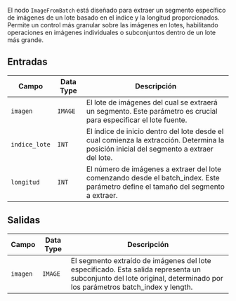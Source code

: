 El nodo `ImageFromBatch` está diseñado para extraer un segmento específico de imágenes de un lote basado en el índice y la longitud proporcionados. Permite un control más granular sobre las imágenes en lotes, habilitando operaciones en imágenes individuales o subconjuntos dentro de un lote más grande.

## Entradas

| Campo          | Data Type | Descripción                                                                           |
|----------------|-------------|---------------------------------------------------------------------------------------|
| `imagen`        | `IMAGE`     | El lote de imágenes del cual se extraerá un segmento. Este parámetro es crucial para especificar el lote fuente. |
| `indice_lote`  | `INT`       | El índice de inicio dentro del lote desde el cual comienza la extracción. Determina la posición inicial del segmento a extraer del lote. |
| `longitud`       | `INT`       | El número de imágenes a extraer del lote comenzando desde el batch_index. Este parámetro define el tamaño del segmento a extraer. |

## Salidas

| Campo | Data Type | Descripción                                                                                   |
|-------|-------------|-----------------------------------------------------------------------------------------------|
| `imagen` | `IMAGE`    | El segmento extraído de imágenes del lote especificado. Esta salida representa un subconjunto del lote original, determinado por los parámetros batch_index y length. |
